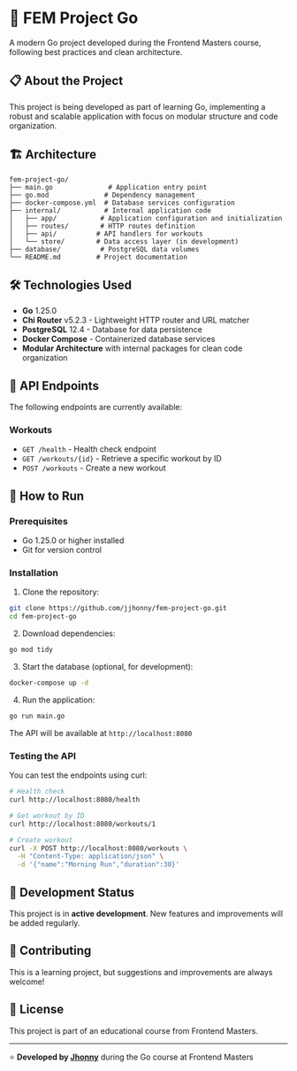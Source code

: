 # 🚀 FEM Project Go

A modern Go project developed during the Frontend Masters course, following best practices and clean architecture.

## 📋 About the Project

This project is being developed as part of learning Go, implementing a robust and scalable application with focus on modular structure and code organization.

## 🏗️ Architecture

```
fem-project-go/
├── main.go              # Application entry point
├── go.mod              # Dependency management
├── docker-compose.yml  # Database services configuration
├── internal/           # Internal application code
│   ├── app/           # Application configuration and initialization
│   ├── routes/        # HTTP routes definition
│   ├── api/          # API handlers for workouts
│   └── store/        # Data access layer (in development)
├── database/          # PostgreSQL data volumes
└── README.md         # Project documentation
```

## 🛠️ Technologies Used

- **Go** 1.25.0
- **Chi Router** v5.2.3 - Lightweight HTTP router and URL matcher
- **PostgreSQL** 12.4 - Database for data persistence
- **Docker Compose** - Containerized database services
- **Modular Architecture** with internal packages for clean code organization

## 📡 API Endpoints

The following endpoints are currently available:

### Workouts
- `GET /health` - Health check endpoint
- `GET /workouts/{id}` - Retrieve a specific workout by ID
- `POST /workouts` - Create a new workout

## 🚀 How to Run

### Prerequisites

- Go 1.25.0 or higher installed
- Git for version control

### Installation

1. Clone the repository:
```bash
git clone https://github.com/jjhonny/fem-project-go.git
cd fem-project-go
```

2. Download dependencies:
```bash
go mod tidy
```

3. Start the database (optional, for development):
```bash
docker-compose up -d
```

4. Run the application:
```bash
go run main.go
```

The API will be available at `http://localhost:8080`

### Testing the API

You can test the endpoints using curl:

```bash
# Health check
curl http://localhost:8080/health

# Get workout by ID
curl http://localhost:8080/workouts/1

# Create workout
curl -X POST http://localhost:8080/workouts \
  -H "Content-Type: application/json" \
  -d '{"name":"Morning Run","duration":30}'
```

## 📝 Development Status

This project is in **active development**. New features and improvements will be added regularly.


## 🤝 Contributing

This is a learning project, but suggestions and improvements are always welcome!

## 📄 License

This project is part of an educational course from Frontend Masters.

---

⭐ **Developed by [Jhonny](https://github.com/jjhonny)** during the Go course at Frontend Masters
